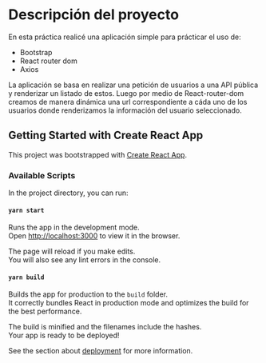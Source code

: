 # Descripción del proyecto

En esta práctica realicé una aplicación simple para prácticar el uso de:
* Bootstrap
* React router dom
* Axios

La aplicación se basa en realizar una petición de usuarios a una API pública y renderizar un listado de estos.
Luego por medio de React-router-dom creamos de manera dinámica una url correspondiente a cáda uno de los usuarios donde renderizamos la información del usuario seleccionado.



## Getting Started with Create React App

This project was bootstrapped with [Create React App](https://github.com/facebook/create-react-app).

### Available Scripts

In the project directory, you can run:

#### `yarn start`

Runs the app in the development mode.\
Open [http://localhost:3000](http://localhost:3000) to view it in the browser.

The page will reload if you make edits.\
You will also see any lint errors in the console.


#### `yarn build`

Builds the app for production to the `build` folder.\
It correctly bundles React in production mode and optimizes the build for the best performance.

The build is minified and the filenames include the hashes.\
Your app is ready to be deployed!

See the section about [deployment](https://facebook.github.io/create-react-app/docs/deployment) for more information.

